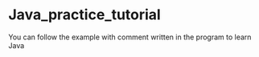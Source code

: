 # Java_practice_tutorial
You can follow the example with comment written in the program to learn Java
